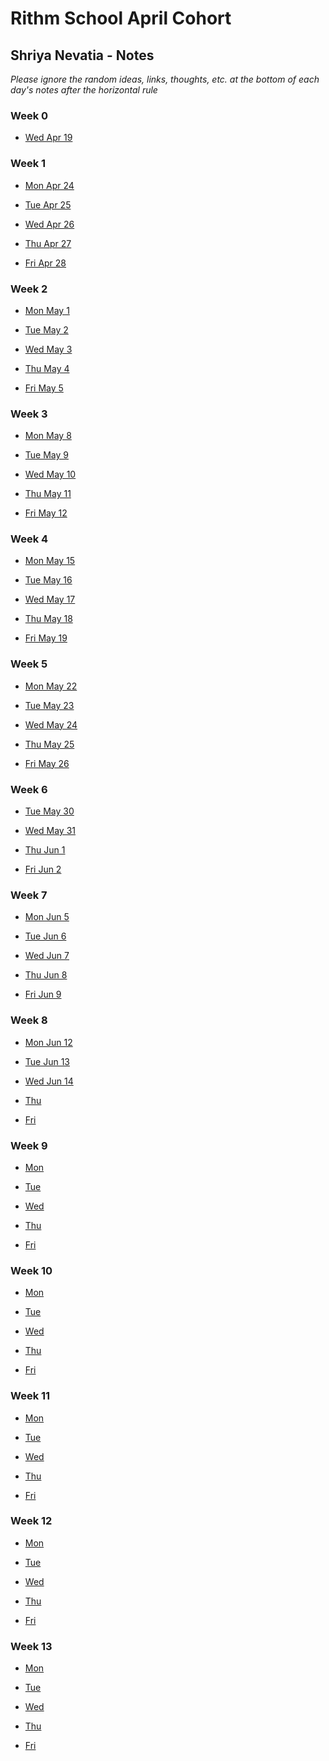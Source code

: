 # Rithm School April Cohort 

## Shriya Nevatia - Notes

_Please ignore the random ideas, links, thoughts, etc. at the bottom of each day's notes after the horizontal rule_

### Week 0 

* [Wed Apr 19](https://github.com/shriya/rithm/blob/master/0-week/2-weds.md)

### Week 1

* [Mon Apr 24](https://github.com/shriya/rithm/blob/master/1-week/1-mon.md)

* [Tue Apr 25](https://github.com/shriya/rithm/blob/master/1-week/2-tues.md)

* [Wed Apr 26](https://github.com/shriya/rithm/blob/master/1-week/3-weds.md)

* [Thu Apr 27](https://github.com/shriya/rithm/blob/master/1-week/4-thurs.md)

* [Fri Apr 28](https://github.com/shriya/rithm/blob/master/1-week/5-fri.md)

### Week 2

* [Mon May 1](https://github.com/shriya/rithm/blob/master/2-week/1-mon.md)

* [Tue May 2](https://github.com/shriya/rithm/blob/master/2-week/2-tues.md)

* [Wed May 3](https://github.com/shriya/rithm/blob/master/2-week/3-weds.md)

* [Thu May 4](https://github.com/shriya/rithm/blob/master/2-week/4-thurs.md)

* [Fri May 5](https://github.com/shriya/rithm/blob/master/2-week/5-fri.md)

### Week 3

* [Mon May 8](https://github.com/shriya/rithm/blob/master/3-week/1-mon.md)

* [Tue May 9](https://github.com/shriya/rithm/blob/master/3-week/2-tues.md)

* [Wed May 10](https://github.com/shriya/rithm/blob/master/3-week/3-weds.md)

* [Thu May 11](https://github.com/shriya/rithm/blob/master/3-week/4-thurs.md)

* [Fri May 12](https://github.com/shriya/rithm/blob/master/3-week/5-fri.md)

### Week 4

* [Mon May 15](https://github.com/shriya/rithm/blob/master/4-week/1-mon.md)

* [Tue May 16](https://github.com/shriya/rithm/blob/master/4-week/2-tues.md)

* [Wed May 17](https://github.com/shriya/rithm/blob/master/4-week/3-weds.md)

* [Thu May 18](https://github.com/shriya/rithm/blob/master/4-week/4-thurs.md)

* [Fri May 19](https://github.com/shriya/rithm/blob/master/4-week/5-fri.md)

### Week 5

* [Mon May 22](https://github.com/shriya/rithm/blob/master/5-week/1-mon.md)

* [Tue May 23](https://github.com/shriya/rithm/blob/master/5-week/2-tues.md)

* [Wed May 24](https://github.com/shriya/rithm/blob/master/5-week/3-weds.md)

* [Thu May 25](https://github.com/shriya/rithm/blob/master/5-week/4-thurs.md)

* [Fri May 26](https://github.com/shriya/rithm/blob/master/5-week/5-fri.md)

### Week 6

* [Tue May 30](https://github.com/shriya/rithm/blob/master/6-week/2-tues.md)

* [Wed May 31](https://github.com/shriya/rithm/blob/master/6-week/3-weds.md)

* [Thu Jun 1](https://github.com/shriya/rithm/blob/master/6-week/4-thurs.md)

* [Fri Jun 2](https://github.com/shriya/rithm/blob/master/6-week/5-fri.md)

### Week 7

* [Mon Jun 5](https://github.com/shriya/rithm/blob/master/7-week/1-mon.md)

* [Tue Jun 6](https://github.com/shriya/rithm/blob/master/7-week/2-tues.md)

* [Wed Jun 7](https://github.com/shriya/rithm/blob/master/7-week/3-weds.md)

* [Thu Jun 8](https://github.com/shriya/rithm/blob/master/7-week/4-thurs.md)

* [Fri Jun 9](https://github.com/shriya/rithm/blob/master/7-week/5-fri.md)

### Week 8

* [Mon Jun 12](https://github.com/shriya/rithm/blob/master/8-week/1-mon.md)

* [Tue Jun 13](https://github.com/shriya/rithm/blob/master/8-week/2-tues.md)

* [Wed Jun 14](https://github.com/shriya/rithm-notes/blob/master/08-week/3-weds.md)

* [Thu ]()

* [Fri ]()

### Week 9

* [Mon ]()

* [Tue ]()

* [Wed ]()

* [Thu ]()

* [Fri ]()

### Week 10

* [Mon ]()

* [Tue ]()

* [Wed ]()

* [Thu ]()

* [Fri ]()

### Week 11

* [Mon ]()

* [Tue ]()

* [Wed ]()

* [Thu ]()

* [Fri ]()

### Week 12

* [Mon ]()

* [Tue ]()

* [Wed ]()

* [Thu ]()

* [Fri ]()

### Week 13

* [Mon ]()

* [Tue ]()

* [Wed ]()

* [Thu ]()

* [Fri ]()
